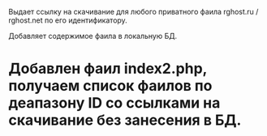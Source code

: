 Выдает ссылку на скачивание для любого приватного фаила rghost.ru / rghost.net по его идентификатору.

Добавляет содержимое фаила в локальную БД.

Добавлен фаил index2.php, получаем список фаилов по деапазону ID cо ссылками на скачивание без занесения в БД.
======

 
